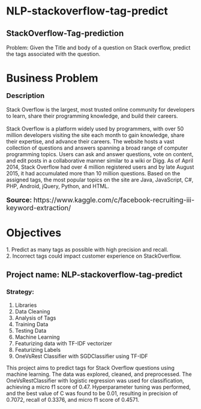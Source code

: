 # NLP-stackoverflow-tag-predict

## StackOverflow-Tag-prediction

Problem: Given the Title and body of a question on Stack overflow, predict the tags associated with the question.

<h1>Business Problem </h1>
<p style='font-size:18px'><b> Description </b></p>
<p>
Stack Overflow is the largest, most trusted online community for developers to learn, share their programming knowledge, and build their careers.<br />
<br />
Stack Overflow is a platform widely used by programmers, with over 50 million developers visiting the site each month to gain knowledge, share their expertise, and advance their careers. The website hosts a vast collection of questions and answers spanning a broad range of computer programming topics. Users can ask and answer questions, vote on content, and edit posts in a collaborative manner similar to a wiki or Digg. As of April 2014, Stack Overflow had over 4 million registered users and by late August 2015, it had accumulated more than 10 million questions. Based on the assigned tags, the most popular topics on the site are Java, JavaScript, C#, PHP, Android, jQuery, Python, and HTML.<br />
</p>

<p style='font-size:18px'><b> Source:  </b> https://www.kaggle.com/c/facebook-recruiting-iii-keyword-extraction/</p>

<h1> Objectives </h1>
1. Predict as many tags as possible with high precision and recall.<br>
2. Incorrect tags could impact customer experience on StackOverflow.<br>

## Project name: NLP-stackoverflow-tag-predict

### Strategy:

1. Libraries
2. Data Cleaning
3. Analysis of Tags
4. Training Data
5. Testing Data
6. Machine Learning
7. Featurizing data with TF-IDF vectorizer
8. Featurizing Labels
9. OneVsRest Classifier with SGDClassifier using TF-IDF

This project aims to predict tags for Stack Overflow questions using machine learning. The data was explored, cleaned, and preprocessed. The OneVsRestClassifier with logistic regression was used for classification, achieving a micro f1 score of 0.47. Hyperparameter tuning was performed, and the best value of C was found to be 0.01, resulting in precision of 0.7072, recall of 0.3376, and micro f1 score of 0.4571.

